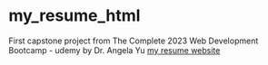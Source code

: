 # my_resume_html

First capstone project from The Complete 2023 Web Development Bootcamp - udemy by Dr. Angela Yu
<a href="https://drbenasmah.github.io/my_resume_html/">my resume website</a>

</p>
